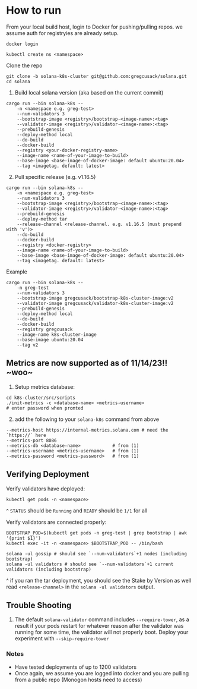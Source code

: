 # How to run
From your local build host, login to Docker for pushing/pulling repos. we assume auth for registryies are already setup.
```
docker login
```

```
kubectl create ns <namespace>
```

Clone the repo
```
git clone -b solana-k8s-cluster git@github.com:gregcusack/solana.git
cd solana
```

1) Build local solana version (aka based on the current commit)
```
cargo run --bin solana-k8s --
    -n <namespace e.g. greg-test>
    --num-validators 3
    --bootstrap-image <registry>/bootstrap-<image-name>:<tag>
    --validator-image <registry>/validator-<image-name>:<tag>
    --prebuild-genesis
    --deploy-method local
    --do-build
    --docker-build
    --registry <your-docker-registry-name>
    --image-name <name-of-your-image-to-build>
    --base-image <base-image-of-docker-image: default ubuntu:20.04>
    --tag <imagetag. default: latest>
```

2) Pull specific release (e.g. v1.16.5)
```
cargo run --bin solana-k8s --
    -n <namespace e.g. greg-test>
    --num-validators 3
    --bootstrap-image <registry>/bootstrap-<image-name>:<tag>
    --validator-image <registry>/validator-<image-name>:<tag>
    --prebuild-genesis
    --deploy-method tar
    --release-channel <release-channel. e.g. v1.16.5 (must prepend with 'v')>
    --do-build
    --docker-build
    --registry <docker-registry>
    --image-name <name-of-your-image-to-build>
    --base-image <base-image-of-docker-image: default ubuntu:20.04>
    --tag <imagetag. default: latest>
```

Example
```
cargo run --bin solana-k8s --
    -n greg-test
    --num-validators 3
    --bootstrap-image gregcusack/bootstrap-k8s-cluster-image:v2
    --validator-image gregcusack/validator-k8s-cluster-image:v2
    --prebuild-genesis
    --deploy-method local
    --do-build
    --docker-build
    --registry gregcusack
    --image-name k8s-cluster-image
    --base-image ubuntu:20.04
    --tag v2
```

## Metrics are now supported as of 11/14/23!! ~woo~
1) Setup metrics database:
```
cd k8s-cluster/src/scripts
./init-metrics -c <database-name> <metrics-username>
# enter password when promted
```
2) add the following to your `solana-k8s` command from above
```
--metrics-host https://internal-metrics.solana.com # need the `https://` here
--metrics-port 8086
--metrics-db <database-name>            # from (1)
--metrics-username <metrics-username>   # from (1)
--metrics-password <metrics-password>   # from (1)
```

## Verifying Deployment
Verify validators have deployed:
```
kubectl get pods -n <namespace>
```
^ `STATUS` should be `Running` and `READY` should be `1/1` for all

Verify validators are connected properly:
```
BOOTSTRAP_POD=$(kubectl get pods -n greg-test | grep bootstrap | awk '{print $1}')
kubectl exec -it -n <namespace> $BOOTSTRAP_POD -- /bin/bash

solana -ul gossip # should see `--num-validators`+1 nodes (including bootstrap)
solana -ul validators # should see `--num-validators`+1 current validators (including bootstrap)
```
^ if you ran the tar deployment, you should see the Stake by Version as well read `<release-channel>` in the `solana -ul validators` output.

## Trouble Shooting
1) The default `solana-validator` command includes `--require-tower`, as a result if your pods restart for whatever reason after the validator was running for some time, the validator will not properly boot. Deploy your experiment with `--skip-require-tower`

### Notes
- Have tested deployments of up to 1200 validators
- Once again, we assume you are logged into docker and you are pulling from a public repo (Monogon hosts need to access)

